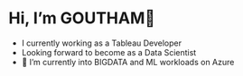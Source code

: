 # Hi, I’m GOUTHAM👋

- I currently working as a Tableau Developer
- Looking forward to become as a Data Scientist
- 🌱 I’m currently into BIGDATA and ML workloads on Azure 


<!---
GOUTHAM1921/GOUTHAM1921 is a ✨ special ✨ repository because its `README.md` (this file) appears on your GitHub profile.
You can click the Preview link to take a look at your changes.
--->
